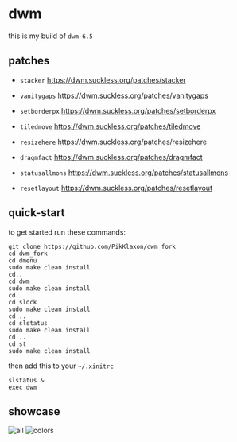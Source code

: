 # dwm

this is my build of `dwm-6.5`


## patches

- `stacker` https://dwm.suckless.org/patches/stacker

- `vanitygaps` https://dwm.suckless.org/patches/vanitygaps

- `setborderpx` https://dwm.suckless.org/patches/setborderpx

- `tiledmove` https://dwm.suckless.org/patches/tiledmove

- `resizehere` https://dwm.suckless.org/patches/resizehere

- `dragmfact` https://dwm.suckless.org/patches/dragmfact

- `statusallmons` https://dwm.suckless.org/patches/statusallmons

- `resetlayout` https://dwm.suckless.org/patches/resetlayout


## quick-start

to get started run these commands:

```
git clone https://github.com/PikKlaxon/dwm_fork
cd dwm_fork
cd dmenu
sudo make clean install
cd..
cd dwm
sudo make clean install
cd..
cd slock
sudo make clean install
cd ..
cd slstatus
sudo make clean install
cd .. 
cd st
sudo make clean install
```

then add this to your `~/.xinitrc`

```
slstatus &
exec dwm
```

## showcase
![all](https://github.com/user-attachments/assets/c60c54c6-21fd-47b6-97e1-1d8f63561ad8)
![colors](https://github.com/user-attachments/assets/b0a5df02-d70a-4a57-b81c-7752d1e38d47)
